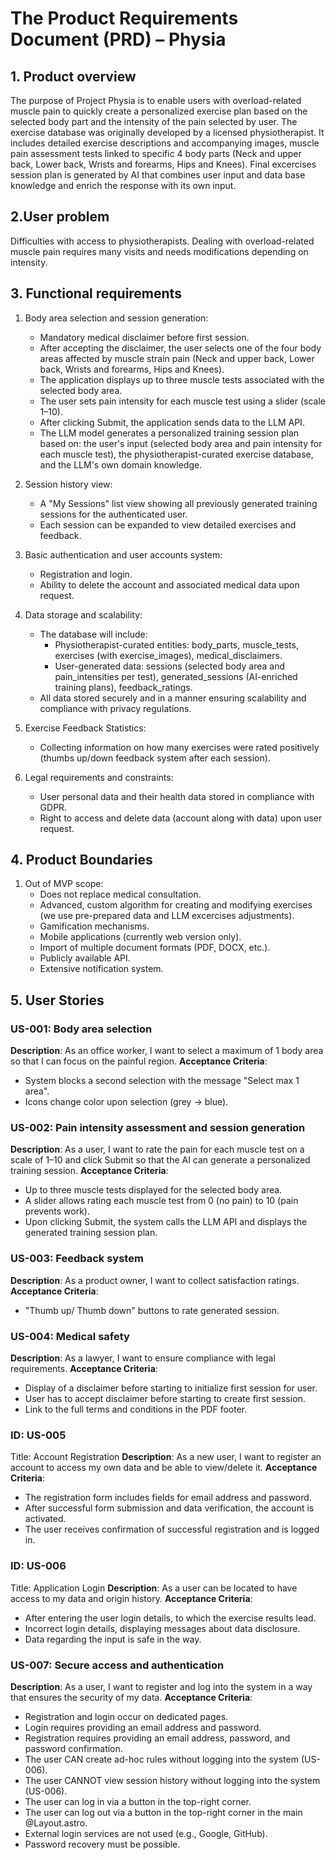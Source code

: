 # The Product Requirements Document (PRD) – Physia

## 1. Product overview

The purpose of Project Physia is to enable users with overload-related muscle pain to quickly
create a personalized exercise plan based on the selected body part and the intensity of the pain selected by user.
The exercise database was originally developed by a licensed physiotherapist. It includes detailed exercise descriptions and accompanying images, muscle pain assessment tests linked to specific 4 body parts (Neck and upper back, Lower back, Wrists and forearms, Hips and Knees). Final excercises session plan is generated by AI that combines user input and data base knowledge and enrich the response with its own input.

## 2.User problem

Difficulties with access to physiotherapists. Dealing with overload-related muscle pain requires
many visits and needs modifications depending on intensity.

## 3. Functional requirements

1. Body area selection and session generation:

   - Mandatory medical disclaimer before first session.
   - After accepting the disclaimer, the user selects one of the four body areas affected by muscle strain pain (Neck and upper back, Lower back, Wrists and forearms, Hips and Knees).
   - The application displays up to three muscle tests associated with the selected body area.
   - The user sets pain intensity for each muscle test using a slider (scale 1–10).
   - After clicking Submit, the application sends data to the LLM API.
   - The LLM model generates a personalized training session plan based on: the user's input (selected body area and pain intensity for each muscle test), the physiotherapist-curated exercise database, and the LLM's own domain knowledge.

2. Session history view:

   - A "My Sessions" list view showing all previously generated training sessions for the authenticated user.
   - Each session can be expanded to view detailed exercises and feedback.

3. Basic authentication and user accounts system:

   - Registration and login.
   - Ability to delete the account and associated medical data upon request.

4. Data storage and scalability:

   - The database will include:
     - Physiotherapist-curated entities: body_parts, muscle_tests, exercises (with exercise_images), medical_disclaimers.
     - User-generated data: sessions (selected body area and pain_intensities per test), generated_sessions (AI-enriched training plans), feedback_ratings.
   - All data stored securely and in a manner ensuring scalability and compliance with privacy regulations.

5. Exercise Feedback Statistics:

   - Collecting information on how many exercises were rated positively (thumbs up/down feedback system after each session).

6. Legal requirements and constraints:
   - User personal data and their health data stored in compliance with GDPR.
   - Right to access and delete data (account along with data) upon user request.

## 4. Product Boundaries

1. Out of MVP scope:
   - Does not replace medical consultation.
   - Advanced, custom algorithm for creating and modifying exercises (we use pre-prepared data and LLM excercises adjustments).
   - Gamification mechanisms.
   - Mobile applications (currently web version only).
   - Import of multiple document formats (PDF, DOCX, etc.).
   - Publicly available API.
   - Extensive notification system.

## 5. User Stories

### US-001: Body area selection

**Description**: As an office worker, I want to select a maximum of 1 body area so that I can focus on the painful region.
**Acceptance Criteria**:

- System blocks a second selection with the message "Select max 1 area".
- Icons change color upon selection (grey → blue).

### US-002: Pain intensity assessment and session generation

**Description**: As a user, I want to rate the pain for each muscle test on a scale of 1–10 and click Submit so that the AI can generate a personalized training session.
**Acceptance Criteria**:

- Up to three muscle tests displayed for the selected body area.
- A slider allows rating each muscle test from 0 (no pain) to 10 (pain prevents work).
- Upon clicking Submit, the system calls the LLM API and displays the generated training session plan.

### US-003: Feedback system

**Description**: As a product owner, I want to collect satisfaction ratings.
**Acceptance Criteria**:

- "Thumb up/ Thumb down" buttons to rate generated session.

### US-004: Medical safety

**Description**: As a lawyer, I want to ensure compliance with legal requirements.
**Acceptance Criteria**:

- Display of a disclaimer before starting to initialize first session for user.
- User has to accept disclaimer before starting to create first session.
- Link to the full terms and conditions in the PDF footer.

### ID: US-005

Title: Account Registration
**Description**: As a new user, I want to register an account to access my own data and be able to view/delete it.
**Acceptance Criteria**:

- The registration form includes fields for email address and password.
- After successful form submission and data verification, the account is activated.
- The user receives confirmation of successful registration and is logged in.

### ID: US-006

Title: Application Login
**Description**: As a user can be located to have access to my data and origin history.
**Acceptance Criteria**:

- After entering the user login details, to which the exercise results lead.
- Incorrect login details, displaying messages about data disclosure.
- Data regarding the input is safe in the way.

### US-007: Secure access and authentication

**Description**: As a user, I want to register and log into the system in a way that ensures the security of my data.
**Acceptance Criteria**:

- Registration and login occur on dedicated pages.
- Login requires providing an email address and password.
- Registration requires providing an email address, password, and password confirmation.
- The user CAN create ad-hoc rules without logging into the system (US-006).
- The user CANNOT view session history without logging into the system (US-006).
- The user can log in via a button in the top-right corner.
- The user can log out via a button in the top-right corner in the main @Layout.astro.
- External login services are not used (e.g., Google, GitHub).
- Password recovery must be possible.
